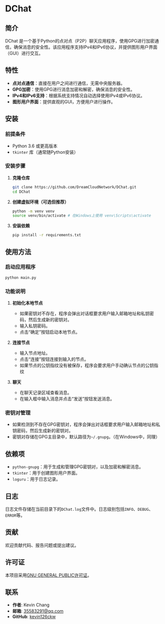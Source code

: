 # DChat

## 简介

DChat 是一个基于Python的点对点（P2P）聊天应用程序，使用GPG进行加密通信，确保消息的安全性。该应用程序支持IPv4和IPv6协议，并提供图形用户界面（GUI）进行交互。

## 特性

- **点对点通信**：直接在用户之间进行通信，无需中央服务器。
- **GPG加密**：使用GPG进行消息加密和解密，确保消息的安全性。
- **IPv4和IPv6支持**：根据系统支持情况自动选择使用IPv4或IPv6协议。
- **图形用户界面**：提供直观的GUI，方便用户进行操作。

## 安装

### 前提条件

- Python 3.6 或更高版本
- `tkinter` 库（通常随Python安装）

### 安装步骤

1. **克隆仓库**
    ```bash 
    git clone https://github.com/DreamCloudNetwork/DChat.git 
    cd DChat
   ```
2. **创建虚拟环境（可选但推荐）**
    ```bash
    python -m venv venv 
   source venv/bin/activate # 在Windows上使用 venv\Scripts\activate
   ```
3. **安装依赖**
    ```bash 
   pip install -r requirements.txt
   ```   
## 使用方法

### 启动应用程序
```bash
python main.py
```
### 功能说明

1. **初始化本地节点**
   - 如果密钥对不存在，程序会弹出对话框要求用户输入邮箱地址和私钥密码，然后生成新的密钥对。
   - 输入私钥密码。
   - 点击“确定”按钮启动本地节点。

2. **连接节点**
   - 输入节点地址。
   - 点击“连接”按钮连接到输入的节点。
   - 如果节点的公钥指纹没有被保存，程序会要求用户手动确认节点的公钥指纹

3. **聊天**
   - 在聊天记录区域查看消息。
   - 在输入框中输入消息并点击“发送”按钮发送消息。

### 密钥对管理

- 如果检测到不存在GPG密钥对，程序会弹出对话框要求用户输入邮箱地址和私钥密码，然后生成新的密钥对。
- 密钥对存储在GPG主目录中，默认路径为`~/.gnupg`。（在Windows中，同理）

## 依赖项

- `python-gnupg`：用于生成和管理GPG密钥对，以及加密和解密消息。
- `tkinter`：用于创建图形用户界面。
- `loguru`：用于日志记录。

## 日志

日志文件存储在当前目录下的`DChat.log`文件中。日志级别包括`INFO`、`DEBUG`、`ERROR`等。

## 贡献

欢迎贡献代码、报告问题或提出建议。

## 许可证

本项目采用[GNU GENERAL PUBLIC许可证](LICENSE)。

## 联系

- **作者**: Kevin Chang
- **邮箱**: 35583291@qq.com
- **GitHub**: [kevin126ckw](https://github.com/kevin126ckw)




   

   
